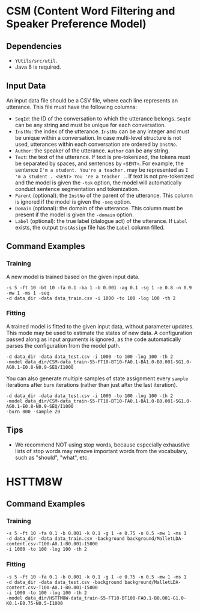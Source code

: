 # CSM (Content Word Filtering and Speaker Preference Model)

## Dependencies
 * `YUtils/src/util`.
 * Java 8 is required.

## Input Data
An input data file should be a CSV file, where each line represents an utterance. This file must have the following columns:
 * `SeqId`: the ID of the conversation to which the utterance belongs. `SeqId` can be any string and must be unique for each conversation.
 * `InstNo`: the index of the utterance. `InstNo` can be any integer and must be unique within a conversation. In case multi-level structure is not used, utterances within each conversation are ordered by `InstNo`.
 * `Author`: the speaker of the utterance. `Author` can be any string.
 * `Text`: the text of the utterance. If text is pre-tokenized, the tokens must be separated by spaces, and sentences by `<SENT>`. For example, the sentence `I'm a student. You're a teacher.` may be represented as `I 'm a student . <SENT> You 're a teacher .`. If text is not pre-tokenized and the model is given the `-tok` option, the model will automatically conduct sentence segmentation and tokenization.
 * `Parent` (optional): the `InstNo` of the parent of the utterance. This column is ignored if the model is given the `-seq` option.
 * `Domain` (optional): the domain of the utterance. This column must be present if the model is given the `-domain` option.
 * `Label` (optional): the true label (dialogue act) of the utterance. If `Label` exists, the output `InstAssign` file has the `Label` column filled.


## Command Examples

### Training
A new model is trained based on the given input data.

```
-s 5 -ft 10 -bt 10 -fa 0.1 -ba 1 -b 0.001 -ag 0.1 -sg 1 -e 0.8 -n 0.9 -mw 1 -ms 1 -seq 
-d data_dir -data data_train.csv -i 1000 -to 100 -log 100 -th 2
```

### Fitting
A trained model is fitted to the given input data, without parameter updates. This mode may be used to estimate the states of new data. A configuration passed along as input arguments is ignored, as the code automatically parses the configuration from the model path.

```
-d data_dir -data data_test.csv -i 1000 -to 100 -log 100 -th 2 
-model data_dir/CSM-data_train-S5-FT10-BT10-FA0.1-BA1.0-B0.001-SG1.0-AG0.1-E0.8-N0.9-SEQ/I1000
```

You can also generate multiple samples of state assignment every `sample` iterations after `burn` iterations (rather than just after the last iteration).

```
-d data_dir -data data_test.csv -i 1000 -to 100 -log 100 -th 2 
-model data_dir/CSM-data_train-S5-FT10-BT10-FA0.1-BA1.0-B0.001-SG1.0-AG0.1-E0.8-N0.9-SEQ/I1000 
-burn 800 -sample 20
```


## Tips
 * We recommend NOT using stop words, because especially exhaustive lists of stop words may remove important words from the vocabulary, such as "should", "what", etc.


# HSTTM8W

## Command Examples

### Training
```
-s 5 -ft 10 -fa 0.1 -b 0.001 -k 0.1 -g 1 -e 0.75 -n 0.5 -mw 1 -ms 1 
-d data_dir -data data_train.csv -background background/MalletLDA-content.csv-T100-A0.1-B0.001-I5000 
-i 1000 -to 100 -log 100 -th 2
```

### Fitting
```
-s 5 -ft 10 -fa 0.1 -b 0.001 -k 0.1 -g 1 -e 0.75 -n 0.5 -mw 1 -ms 1 
-d data_dir -data data_test.csv -background background/MalletLDA-content.csv-T100-A0.1-B0.001-I5000 
-i 1000 -to 100 -log 100 -th 2 
-model data_dir/HSTTM8W-data_train-S5-FT10-BT100-FA0.1-B0.001-G1.0-K0.1-E0.75-N0.5-I1000
```

